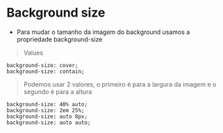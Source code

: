 
# Background size 

*  Para mudar o tamanho da imagem do background usamos a propriedade background-size

> Values 
```
background-size: cover;
background-size: contain;
```

> Podemos usar 2 valores, o primeiro é para a largura da imagem e o segundo é para a altura

```
background-size: 40% auto;
background-size: 2em 25%;
background-size: auto 8px;
background-size: auto auto;
```

